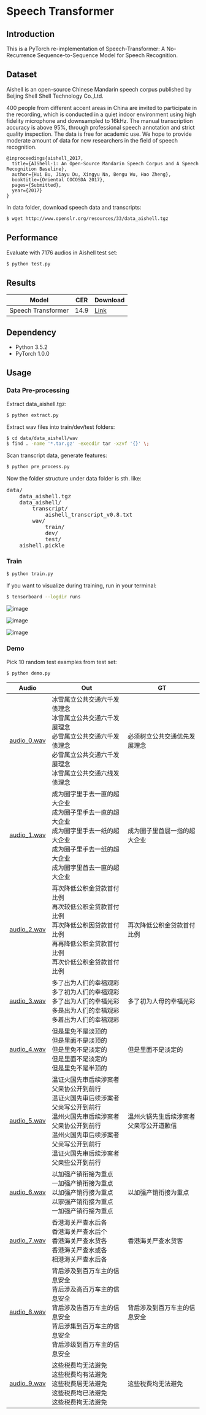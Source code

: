 # Speech Transformer

## Introduction

This is a PyTorch re-implementation of Speech-Transformer: A No-Recurrence Sequence-to-Sequence Model for Speech Recognition.

## Dataset

Aishell is an open-source Chinese Mandarin speech corpus published by Beijing Shell Shell Technology Co.,Ltd.

400 people from different accent areas in China are invited to participate in the recording, which is conducted in a quiet indoor environment using high fidelity microphone and downsampled to 16kHz. The manual transcription accuracy is above 95%, through professional speech annotation and strict quality inspection. The data is free for academic use. We hope to provide moderate amount of data for new researchers in the field of speech recognition.
```
@inproceedings{aishell_2017,
  title={AIShell-1: An Open-Source Mandarin Speech Corpus and A Speech Recognition Baseline},
  author={Hui Bu, Jiayu Du, Xingyu Na, Bengu Wu, Hao Zheng},
  booktitle={Oriental COCOSDA 2017},
  pages={Submitted},
  year={2017}
}
```
In data folder, download speech data and transcripts:

```bash
$ wget http://www.openslr.org/resources/33/data_aishell.tgz
```

## Performance

Evaluate with 7176 audios in Aishell test set:
```bash
$ python test.py
```

## Results

|Model|CER|Download|
|---|---|---|
|Speech Transformer|14.9|[Link]()|

## Dependency

- Python 3.5.2
- PyTorch 1.0.0

## Usage
### Data Pre-processing
Extract data_aishell.tgz:
```bash
$ python extract.py
```

Extract wav files into train/dev/test folders:
```bash
$ cd data/data_aishell/wav
$ find . -name '*.tar.gz' -execdir tar -xzvf '{}' \;
```

Scan transcript data, generate features:
```bash
$ python pre_process.py
```

Now the folder structure under data folder is sth. like:
<pre>
data/
    data_aishell.tgz
    data_aishell/
        transcript/
            aishell_transcript_v0.8.txt
        wav/
            train/
            dev/
            test/
    aishell.pickle
</pre>

### Train
```bash
$ python train.py
```

If you want to visualize during training, run in your terminal:
```bash
$ tensorboard --logdir runs
```

![image](https://github.com/foamliu/Speech-Transformer/raw/master/images/learning_rate.jpg)

![image](https://github.com/foamliu/Speech-Transformer/raw/master/images/train_loss.jpg)

![image](https://github.com/foamliu/Speech-Transformer/raw/master/images/valid_loss.jpg)

### Demo
Pick 10 random test examples from test set:
```bash
$ python demo.py
```
|Audio|Out|GT|
|---|---|---|
|[audio_0.wav](https://github.com/foamliu/Speech-Transformer/raw/master/audios/audio_0.wav)|冰雪属立公共交通六千发债理念<br>冰雪属立公共交通六千发展理念<br>必雪属立公共交通六千发债理念<br>必雪属立公共交通六千发展理念<br>冰雪属立公共交通六线发债理念|必须树立公共交通优先发展理念|
|[audio_1.wav](https://github.com/foamliu/Speech-Transformer/raw/master/audios/audio_1.wav)|成为圈字里手去一直的超大企业<br>成为圈子里手去一直的超大企业<br>成为圈字里手去一纸的超大企业<br>成为圈子里手去一纸的超大企业<br>成为圈字里首去一直的超大企业|成为圈子里首屈一指的超大企业|
|[audio_2.wav](https://github.com/foamliu/Speech-Transformer/raw/master/audios/audio_2.wav)|再次降低公积金贷款首付比例<br>再次较低公积金贷款首付比例<br>再次降低公积因贷款首付比例<br>再再降低公积金贷款首付比例<br>再次价低公积金贷款首付比例|再次降低公积金贷款首付比例|
|[audio_3.wav](https://github.com/foamliu/Speech-Transformer/raw/master/audios/audio_3.wav)|多了出为人们的幸福观彩<br>多了初为人们的幸福观彩<br>多了出为人们的幸福光彩<br>多是出为人们的幸福观彩<br>多着出为人们的幸福观彩|多了初为人母的幸福光彩|
|[audio_4.wav](https://github.com/foamliu/Speech-Transformer/raw/master/audios/audio_4.wav)|但是里免不是淡顶的<br>但是里面不是淡顶的<br>但是里免不是淡定的<br>但是里面不是淡定的<br>但是里免不是半顶的|但是里面不是淡定的|
|[audio_5.wav](https://github.com/foamliu/Speech-Transformer/raw/master/audios/audio_5.wav)|温证火国先审后续涉案者父亲协公开到前行<br>温证火国先审后续涉案者父亲写公开到前行<br>温州火国先审后续涉案者父亲协公开到前行<br>温州火国先审后续涉案者父亲写公开到前行<br>温证火国先审后续涉案者父亲些公开到前行|温州火锅先生后续涉案者父亲写公开道歉信|
|[audio_6.wav](https://github.com/foamliu/Speech-Transformer/raw/master/audios/audio_6.wav)|以加强产销衔接为重点<br>一加强产销衔接为重点<br>以加强产销行接为重点<br>以家强产销衔接为重点<br>一加强产销行接为重点|以加强产销衔接为重点|
|[audio_7.wav](https://github.com/foamliu/Speech-Transformer/raw/master/audios/audio_7.wav)|香港海关严查水后各<br>香港海关严查水后个<br>香港海关严查水货各<br>香港海关严查水或各<br>相港海关严查水后各|香港海关严查水货客|
|[audio_8.wav](https://github.com/foamliu/Speech-Transformer/raw/master/audios/audio_8.wav)|背后涉及到百万车主的信息安全<br>背后涉及高百万车主的信息安全<br>背后涉及告百万车主的信息安全<br>背后涉集到百万车主的信息安全<br>背后涉级到百万车主的信息安全|背后涉及到百万车主的信息安全|
|[audio_9.wav](https://github.com/foamliu/Speech-Transformer/raw/master/audios/audio_9.wav)|这些税费均无法避免<br>这些税费均有法避免<br>这些税费居无法避免<br>这些税费均已法避免<br>这些税费拘无法避免|这些税费均无法避免|